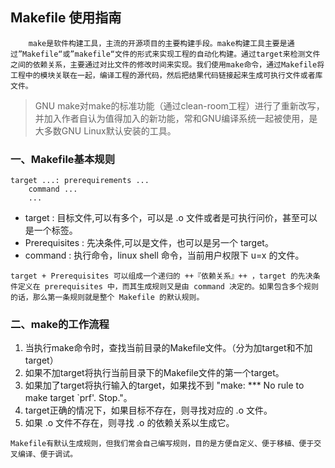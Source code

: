 ## Makefile 使用指南

~~~~
    make是软件构建工具，主流的开源项目的主要构建手段。make构建工具主要是通过”Makefile“或”makefile“文件的形式来实现工程的自动化构建。通过target来检测文件之间的依赖关系，主要通过对比文件的修改时间来实现。我们使用make命令，通过Makefile将工程中的模块关联在一起，编译工程的源代码，然后把结果代码链接起来生成可执行文件或者库文件。
~~~~

>GNU make对make的标准功能（通过clean-room工程）进行了重新改写，并加入作者自认为值得加入的新功能，常和GNU编译系统一起被使用，是大多数GNU Linux默认安装的工具。

### 一、Makefile基本规则
```shell
target ...: prerequirements ...
    command ...
    ...
```
* target : 目标文件,可以有多个，可以是 .o 文件或者是可执行问价，甚至可以是一个标签。
* Prerequisites : 先决条件,可以是文件，也可以是另一个 target。
* command : 执行命令，linux shell 命令，当前用户权限下 u=x 的文件。
~~~
target + Prerequisites 可以组成一个递归的 ++『依赖关系』++ ，target 的先决条件定义在 prerequisites 中，而其生成规则又是由 command 决定的。如果包含多个规则的话，那么第一条规则就是整个 Makefile 的默认规则。
~~~

### 二、make的工作流程

1. 当执行make命令时，查找当前目录的Makefile文件。（分为加target和不加target）
2. 如果不加target将执行当前目录下的Makefile文件的第一个target。
3. 如果加了target将执行输入的target，如果找不到 "make: *** No rule to make target `prf'.  Stop."。
4. target正确的情况下，如果目标不存在，则寻找对应的 .o 文件。
5. 如果 .o 文件不存在，则寻找 .o 的依赖关系以生成它。

~~~
Makefile有默认生成规则，但我们常会自己编写规则，目的是方便自定义、便于移植、便于交叉编译、便于调试。
~~~
